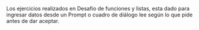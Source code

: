 Los ejercicios realizados en Desafio de funciones y listas, esta dado para ingresar datos desde un Prompt o cuadro de diálogo lee según lo que pide antes de dar aceptar.
